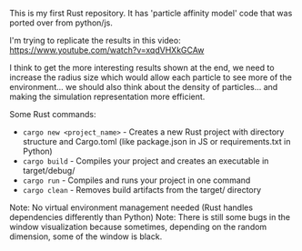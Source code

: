 This is my first Rust repository. It has 'particle affinity model' code that was ported over from python/js.

I'm trying to replicate the results in this video:
https://www.youtube.com/watch?v=xqdVHXkGCAw

I think to get the more interesting results shown at the end, we need to increase the radius size which would allow each particle to see more of the environment... we should also think about the density of particles... and making the simulation representation more efficient.

Some Rust commands:
- `cargo new <project_name>` - Creates a new Rust project with directory structure and Cargo.toml (like package.json in JS or requirements.txt in Python)
- `cargo build` - Compiles your project and creates an executable in target/debug/
- `cargo run` - Compiles and runs your project in one command
- `cargo clean` - Removes build artifacts from the target/ directory

Note: No virtual environment management needed (Rust handles dependencies differently than Python)
Note: There is still some bugs in the window visualization because sometimes, depending on the random dimension, some of the window is black.

